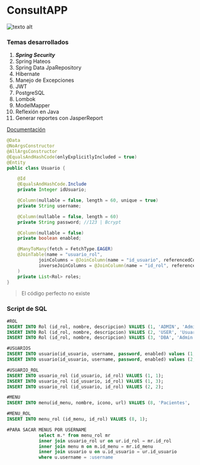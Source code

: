 # ConsultAPP
![texto alt](https://www.brainandlife.org/siteassets/online-exclusives/covid-19/telehealth-computer-main.jpg) 
### Temas desarrollados
1. ***Spring Security***
2. Spring Hateos
3. Spring Data JpaRepository
4. Hibernate
5. Manejo de Excepciones
6. JWT
7. PostgreSQL
8. Lombok
9. ModelMapper
10. Reflexión en Java
11. Generar reportes con JasperReport

[Documentación](https://docs.spring.io/spring-boot/docs/current/reference/htmlsingle/)

```java
@Data
@NoArgsConstructor
@AllArgsConstructor
@EqualsAndHashCode(onlyExplicitlyIncluded = true)
@Entity
public class Usuario {

    @Id
    @EqualsAndHashCode.Include
    private Integer idUsuario;

    @Column(nullable = false, length = 60, unique = true)
    private String username;

    @Column(nullable = false, length = 60)
    private String password; //123 | Bcrypt

    @Column(nullable = false)
    private boolean enabled;

    @ManyToMany(fetch = FetchType.EAGER)
    @JoinTable(name = "usuario_rol",
            joinColumns = @JoinColumn(name = "id_usuario", referencedColumnName = "idUsuario"),
            inverseJoinColumns = @JoinColumn(name = "id_rol", referencedColumnName = "idRol")
    )
    private List<Rol> roles;
}
```

> El código perfecto no existe


### Script de SQL
```sql
#ROL
INSERT INTO Rol (id_rol, nombre, descripcion) VALUES (1, 'ADMIN', 'Administrador');
INSERT INTO Rol (id_rol, nombre, descripcion) VALUES (2, 'USER', 'Usuario');
INSERT INTO Rol (id_rol, nombre, descripcion) VALUES (3, 'DBA', 'Admin de bd');

#USUARIOS
INSERT INTO usuario(id_usuario, username, password, enabled) values (1, 'admin@gmail.com', '$2a$10$ju20i95JTDkRa7Sua63JWOChSBc0MNFtG/6Sps2ahFFqN.HCCUMW.', '1');
INSERT INTO usuario(id_usuario, username, password, enabled) values (2, 'usuario@gmail.com', '$2a$10$ju20i95JTDkRa7Sua63JWOChSBc0MNFtG/6Sps2ahFFqN.HCCUMW.', '1');

#USUARIO_ROL
INSERT INTO usuario_rol (id_usuario, id_rol) VALUES (1, 1);
INSERT INTO usuario_rol (id_usuario, id_rol) VALUES (1, 3);
INSERT INTO usuario_rol (id_usuario, id_rol) VALUES (2, 2);

#MENU
INSERT INTO menu(id_menu, nombre, icono, url) VALUES (8, 'Pacientes', 'accessibility', '/pages/paciente');

#MENU_ROL
INSERT INTO menu_rol (id_menu, id_rol) VALUES (8, 1);

#PARA SACAR MENUS POR USERNAME
            select m.* from menu_rol mr
            inner join usuario_rol ur on ur.id_rol = mr.id_rol
            inner join menu m on m.id_menu = mr.id_menu
            inner join usuario u on u.id_usuario = ur.id_usuario
            where u.username = :username


```


